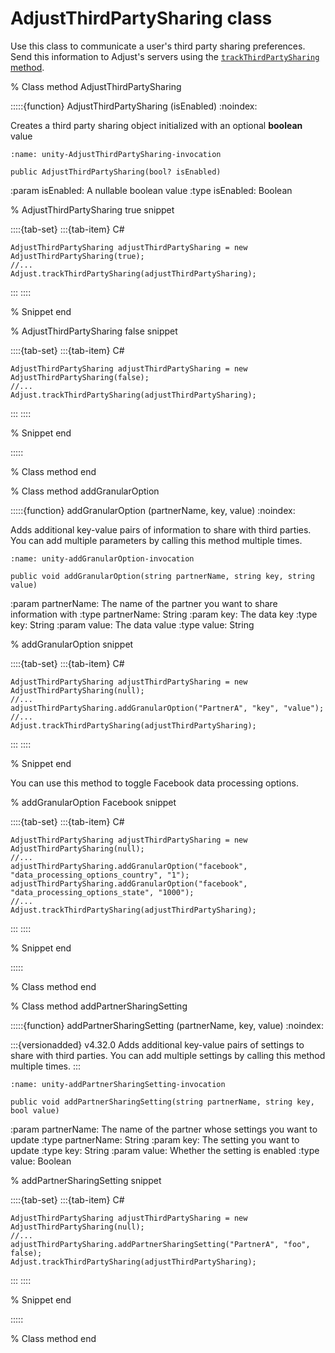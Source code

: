 # AdjustThirdPartySharing class

Use this class to communicate a user's third party sharing preferences. Send this information to Adjust's servers using the [`trackThirdPartySharing` method](unity-trackThirdPartySharing-invocation).

% Class method AdjustThirdPartySharing

:::::{function} AdjustThirdPartySharing (isEnabled)
:noindex:

Creates a third party sharing object initialized with an optional **boolean** value

```{code-block} cs
:name: unity-AdjustThirdPartySharing-invocation

public AdjustThirdPartySharing(bool? isEnabled)
```

:param isEnabled: A nullable boolean value
:type isEnabled: Boolean

% AdjustThirdPartySharing true snippet

::::{tab-set}
:::{tab-item} C#
```{code-block} cs
AdjustThirdPartySharing adjustThirdPartySharing = new AdjustThirdPartySharing(true);
//...
Adjust.trackThirdPartySharing(adjustThirdPartySharing);
```
:::
::::

% Snippet end

% AdjustThirdPartySharing false snippet

::::{tab-set}
:::{tab-item} C#
```{code-block} cs
AdjustThirdPartySharing adjustThirdPartySharing = new AdjustThirdPartySharing(false);
//...
Adjust.trackThirdPartySharing(adjustThirdPartySharing);
```
:::
::::

% Snippet end

:::::

% Class method end

% Class method addGranularOption

:::::{function} addGranularOption (partnerName, key, value)
:noindex:

Adds additional key-value pairs of information to share with third parties. You can add multiple parameters by calling this method multiple times.

```{code-block} cs
:name: unity-addGranularOption-invocation

public void addGranularOption(string partnerName, string key, string value)
```

:param partnerName: The name of the partner you want to share information with
:type partnerName: String
:param key: The data key
:type key: String
:param value: The data value
:type value: String

% addGranularOption snippet

::::{tab-set}
:::{tab-item} C#
```{code-block} cs
AdjustThirdPartySharing adjustThirdPartySharing = new AdjustThirdPartySharing(null);
//...
adjustThirdPartySharing.addGranularOption("PartnerA", "key", "value");
//...
Adjust.trackThirdPartySharing(adjustThirdPartySharing);
```
:::
::::

% Snippet end

You can use this method to toggle Facebook data processing options.

% addGranularOption Facebook snippet

::::{tab-set}
:::{tab-item} C#
```{code-block} cs
AdjustThirdPartySharing adjustThirdPartySharing = new AdjustThirdPartySharing(null);
//...
adjustThirdPartySharing.addGranularOption("facebook", "data_processing_options_country", "1");
adjustThirdPartySharing.addGranularOption("facebook", "data_processing_options_state", "1000");
//...
Adjust.trackThirdPartySharing(adjustThirdPartySharing);
```
:::
::::

% Snippet end

:::::

% Class method end

% Class method addPartnerSharingSetting

:::::{function} addPartnerSharingSetting (partnerName, key, value)
:noindex:

:::{versionadded} v4.32.0
Adds additional key-value pairs of settings to share with third parties. You can add multiple settings by calling this method multiple times.
:::

```{code-block} cs
:name: unity-addPartnerSharingSetting-invocation

public void addPartnerSharingSetting(string partnerName, string key, bool value)
```

:param partnerName: The name of the partner whose settings you want to update
:type partnerName: String
:param key: The setting you want to update
:type key: String
:param value: Whether the setting is enabled
:type value: Boolean

% addPartnerSharingSetting snippet

::::{tab-set}
:::{tab-item} C#
```{code-block} cs
AdjustThirdPartySharing adjustThirdPartySharing = new AdjustThirdPartySharing(null);
//...
adjustThirdPartySharing.addPartnerSharingSetting("PartnerA", "foo", false);
Adjust.trackThirdPartySharing(adjustThirdPartySharing);
```
:::
::::

% Snippet end

:::::

% Class method end
